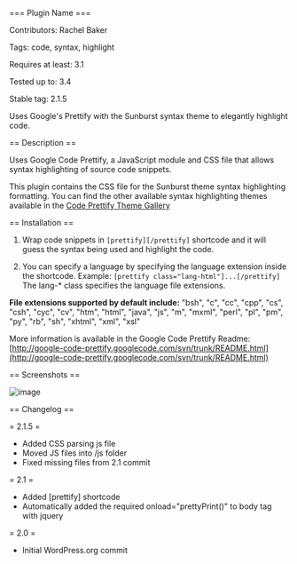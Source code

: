 === Plugin Name ===

Contributors: Rachel Baker

Tags: code, syntax, highlight

Requires at least: 3.1

Tested up to: 3.4

Stable tag: 2.1.5

Uses Google's Prettify with the Sunburst syntax theme to elegantly highlight code.  

== Description ==

Uses Google Code Prettify, a JavaScript module and CSS file that allows syntax highlighting of source code snippets.

This plugin contains the CSS file for the Sunburst theme syntax highlighting formatting.  You can find the other available syntax highlighting themes available in the [Code Prettify Theme Gallery](http://google-code-prettify.googlecode.com/svn/trunk/styles/index.html)


== Installation ==

1. Wrap code snippets in `[prettify][/prettify]` shortcode and it will guess the syntax being used and highlight the code.

2. You can specify a language by specifying the language extension inside the shortcode.
Example:
`[prettify class="lang-html"]...[/prettify]`
  The lang-* class specifies the language file extensions.

__File extensions supported by default include:__
    "bsh", "c", "cc", "cpp", "cs", "csh", "cyc", "cv", "htm", "html",
    "java", "js", "m", "mxml", "perl", "pl", "pm", "py", "rb", "sh",
    "xhtml", "xml", "xsl"

More information is available in the Google Code Prettify Readme: [http://google-code-prettify.googlecode.com/svn/trunk/README.html](http://google-code-prettify.googlecode.com/svn/trunk/README.html)



== Screenshots ==

![image](http://www.rachelbaker.me/sunburst-code-prettify/Sunburst-Prettify.png)


== Changelog ==

= 2.1.5 =
* Added CSS parsing js file
* Moved JS files into /js folder
* Fixed missing files from 2.1 commit

= 2.1 =
* Added [prettify] shortcode
* Automatically added the required onload="prettyPrint()" to body tag with jquery

= 2.0 =
* Initial WordPress.org commit







